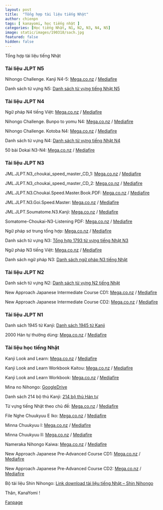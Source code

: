 ```yaml
---
layout: post
title:  "Tổng hợp tài liệu tiếng Nhật"
author: chienpn
tags: [ kanayomi, học tiếng nhật ]
categories: [Học tiếng Nhật, N1, N2, N3, N4, N5]
image: static/images/190318/sach.jpg
featured: false
hidden: false
---
```


Tổng hợp tài liệu tiếng Nhật

<h3>Tài liệu JLPT N5</h3>

Nihongo Challenge. Kanji N4-5: [Mega.co.nz](https://mega.nz/?fbclid=IwAR3fsNdydbuqflEKOKU7Xs16oZqP5Jpe5tvvgCD9yZE1Uc9_Z4vuys8TH_4#!sV8FCTLa!_MNaIj98XrhxydRtSGQWP5X92gqOEbVmuB-2FnpveWU) / [Mediafire](http://www.mediafire.com/file/6yvf1lvc19ob4r5/Nihongo+Challenge.+Kanji+N4-5.zip)

Danh sách từ vựng N5: [Danh sách từ vựng tiếng Nhật N5](http://vijaexpress.com/wp-content/uploads/2015/10/Danh-s%C3%A1ch-t%E1%BB%AB-v%E1%BB%B1ng-ti%E1%BA%BFng-Nh%E1%BA%ADt-N5.pdf?fbclid=IwAR0F-2IJbP_bDgktP93iNCJRz3yZ08srTud6JPJWf0-TlnyVqG74q2i2NSk)

<h3>Tài liệu JLPT N4</h3>

Ngữ pháp N4 tiếng Việt: [Mega.co.nz](https://mega.nz/?fbclid=IwAR1NDjLp5p1ljP471Cd91leO59rBd_5z0Zvzxj43rdjxdOpbIQGYuWwUL-c#!JRMhiIxY!ViuKTw28OFRs6KeNn-zONEWDjTdyH662VxUbJJqK-vE) / [Mediafire](http://www.mediafire.com/file/iqbs5d4k0y1taby/Ngu+Phap+N4+Tieng+Viet.pdf)

Nihongo Challenge. Bunpo to yomu N4: [Mega.co.nz](https://mega.nz/?fbclid=IwAR2HR9sMZQ-IMDQQEFE30yYicl00QZ5Cf4kePK4m6FESkohEY4wS1nQ_6Mw#!pMNXFZwa!K8Yd7lnTQ_NtTbSwu8eEXQPe9d8AB6fwnKSPNvuTtqI) / [Mediafire](http://www.mediafire.com/file/3ce1g31f5x5m2ux/Nihongo+Challenge.+Bunpo_to_yomu+N4.zip)

Nihongo Challenge. Kotoba N4: [Mega.co.nz](https://mega.nz/?fbclid=IwAR1JY99EVGNhwbx70bZ30iScVajyGoMsjq9kobq3oTj9M4i-258aDGmuF-w#!0YFlDaCY!BUYgI5WdIRboswiz0WGaf8le32-UcAjAPEx6PpNzTO8) / [Mediafire](http://www.mediafire.com/file/321l6pj3p7y3ktu/Nihongo+Challenge.+Kotoba+N4.zip)

Danh sách từ vựng N4: [Danh sách từ vựng tiếng Nhật N4](http://vijaexpress.com/wp-content/uploads/2015/10/Danh-s%C3%A1ch-t%E1%BB%AB-v%E1%BB%B1ng-ti%E1%BA%BFng-Nh%E1%BA%ADt-N4.pdf?fbclid=IwAR0FUIebIeLGRBTk8CM1WXiacfAk7Fuc7VUb0vthnpZnNlrw9TGqsyinvto)

50 bài Dokai N3-N4: [Mega.co.nz](https://mega.nz/?fbclid=IwAR0KmeLX264-A8_wm9PQr291KKbDeQiESFJ0_9LQIYWd5QYhxgSxJ5XnNDo#!oYVxHRbB!xWEEIJNqJjAMP27VVTo91nEcHy1OOJftpWyhzJzV518) / [Mediafire](http://www.mediafire.com/file/uwmadmdgadu5gi9/55+bai+dokai+N3-N4.pdf)

<h3>Tài liệu JLPT N3</h3>

JML.JLPT.N3_choukai_speed_master_CD_1: [Mega.co.nz](https://mega.nz/?fbclid=IwAR2JVwd6SLHQuqoVHrtxvodyEhA-uPiIpUjNshzQ6nAqR_M1_8Me8-NGrrg#!NUkVkYrI!uBvF4cFNVKYbeqNjAF5i5qnqqA8YoDVATx4KNyq2OnA) / [Mediafire](http://www.mediafire.com/file/6xgwfcpq2w9hcrw/JML.JLPT.N3_choukai_speed_master_CD_1.rar)

JML.JLPT.N3_choukai_speed_master_CD_2: [Mega.co.nz](https://mega.nz/?fbclid=IwAR1Mvf8nUkYCLZCiKCftffSkwcehai5u2CVHs5WQWLgf9AZUsNdTnf5jI84#!sJMhkLBA!go0alI5MglBguqonJv6-syDBpIAUubXmPnGOCSRpt6Q) / [Mediafire](http://www.mediafire.com/file/adrz8908ontwwd4/JML.JLPT.N3_choukai_speed_master_CD_2.rar)

JML.JLPT.N3.Choukai.Speed.Master.Book.PDF: [Mega.co.nz](https://mega.nz/?fbclid=IwAR2jhVD3d-0eeM5WUk7RKb8UTrLKXZ8mR8CEOCmwyESWXM5r-RBR5BCg4hs#!dZFDlLpZ!Om2M99H_Xm7SAlcRtC1W7f7pQjlaU1OhheEXxD2TdaY) / [Mediafire](http://www.mediafire.com/file/pzege44e166qvmr/JML.JLPT.N3.Choukai.Speed.Master.pdf)

JML.JLPT.N3.Goi.Speed.Master: [Mega.co.nz](https://mega.nz/?fbclid=IwAR2MDfBX3fs02XKvwGKRnraWOwzl8dpksMgigk5diTqfftSVzmtfrEhV-GI#!4FV3hCzA!AF5zI8rlTDQQX9UbATX_42RR5m8hwetw3LFhozXbmTI) / [Mediafire](http://www.mediafire.com/file/0udm2l7bzvauz4q/JML.JLPT.N3.Goi.Speed.Master.pdf)

JML.JLPT.Soumatome.N3.Kanji: [Mega.co.nz](https://mega.nz/?fbclid=IwAR13cV_3wPvJ-hqTP48DMnxH4K2tBnf7IDQkHenJC8Q8QYYQRqjt0rwxl3k#!9VsXiYib!4s8YkDbMwg4Qn2StTV1M7TcIyGiVIa__iABUDATzBNY) / [Mediafire](http://www.mediafire.com/file/zblzp0unqvw5puv/JML.JLPT.Soumatome.N3.Kanji.rar)

Somatome-Choukai-N3-Listening PDF: [Mega.co.nz](https://mega.nz/?fbclid=IwAR2BzovhSvcOYiFj0uqmwG8OwEc-ZpIqysMEbY2j6KS2xXyqUdaF5cEN-hw#!AB1HCAiA!O29gCg7gU_HARPGkEeCVKCquSay6yWk9GvEI7Xls0gM) / [Mediafire](http://www.mediafire.com/file/xcdd6ywqdk8ee1m/Somatome-Choukai-N3-Listening.pdf)

Ngữ pháp sơ trung tổng hợp: [Mega.co.nz](https://mega.nz/?fbclid=IwAR2RMiXvQE-mTZea9bsVTVkFLW3mEhqIquxoTPXQ0nBp5dcnsHUsuPWhZXc#!UB0mSDiT!4beuEww-MmqlgjcLV-JMX59wH2xL2b9g5CtVWndnwGk) / [Mediafire](http://www.mediafire.com/file/dfsgyl43f5je5l9/Ngu+Phap+So+Trung+Tong+Hop.pdf)

Danh sách từ vựng N3: [Tổng hợp 1793 từ vựng tiếng Nhật N3](http://vijaexpress.com/wp-content/uploads/2015/10/T%E1%BB%95ng-h%E1%BB%A3p-1793-t%E1%BB%AB-v%E1%BB%B1ng-ti%E1%BA%BFng-Nh%E1%BA%ADt-N3.pdf?fbclid=IwAR1NsESyA-eujX1N1U_RQa6hU98kw83QSc_6UMDMvkCnTAJduBmDFG5ubv4)

Ngữ pháp N3 tiếng Việt: [Mega.co.nz](https://mega.nz/?fbclid=IwAR24VtVChuVDXaF_UI_cJcdcsOGR59mGU7Pwrd-O77Xsr9iIuJ82Efbscc0#!YUdBzZbD!_f-TZxUJUPobV8zgh7QAH0ETrHCsjjHHuC5uaJzwXsY) / [Mediafire](http://www.mediafire.com/file/rkc7av8d5f1kpkd/Ngu+Phap+N3+Tieng+Viet.pdf)

Danh sách ngữ pháp N3: [Danh sách ngữ pháp N3 tiếng Nhật](http://vijaexpress.com/wp-content/uploads/2015/10/Ngu-phap-N3.pdf?fbclid=IwAR2644OpFE3mCDh0URYeWMgS69tqnXFPe5FMjL83MpvZamznosQ-jxenKPY)

<h3>Tài liệu JLPT N2</h3>

Danh sách từ vựng N2: [Danh sách từ vựng N2 tiếng Nhật](http://vijaexpress.com/wp-content/uploads/2015/10/Danh-s%C3%A1ch-t%E1%BB%AB-v%E1%BB%B1ng-N2-ti%E1%BA%BFng-Nh%E1%BA%ADt.pdf?fbclid=IwAR0THFGupLGgxNGkVabJnlNbdcMsE001Bprr8WDEUJAGC5qlPm_JJAx9pyM)

New Approach Japanese Intermediate Course CD1: [Mega.co.nz](https://mega.nz/?fbclid=IwAR1hKUgWzL5wV7dI14LdJQR5xR8d2mxlcjtkUKQ4x_3IalUTYEXcfGOiI-0#!0VdUhbQS!IqdAKB8GPn3HRM7HST3GMHDuCIevALRLLL8BpII1s0o) / [Mediafire](http://www.mediafire.com/file/v9o5a93ynrkurp9/New+Approach+Japanese+Intermediate+Course+CD1.zip)

New Approach Japanese Intermediate Course CD2: [Mega.co.nz](https://mega.nz/?fbclid=IwAR0Gmpk26TIkfbPBgYc3I-0P_fJ_-wHbvtG6WR5QzZNc9qLkq1kG3OLqlAk#!sAs2DY5Z!BxPfnEqqVP_QsGY_1CP83IWTorMN5f9Od6pxAFXNtM4) / [Mediafire](http://www.mediafire.com/file/756uu6sfndy5n75/New+Approach+Japanese+Intermediate+Course+CD2.zip)

<h3>Tài liệu JLPT N1</h3>

Danh sách 1945 từ Kanji: [Danh sách 1945 từ Kanji](http://vijaexpress.com/wp-content/uploads/2015/10/1945_tu_kanji.pdf?fbclid=IwAR3ZbUYuU61VAyxEE5YZuBE2QpU54zWSJx56FS0jQiaBn6puzj3FHBBTCQU)

2000 Hán tự thường dùng: [Mega.co.nz](https://mega.nz/?fbclid=IwAR2mq2B3YFTOEdIoC1OeB44FZ3L_UGLAQhja7qGMvtPrEVVhRkjajfs12mo#!kB9nWRhA!jUbJJal_Xk7oDlNeUPNLT50VswAFgjoOW2Xooh-e4g4) / [Mediafire](http://www.mediafire.com/file/vew60q5ywjjfxun/2000+Han+tu+thuong+dung.pdf)

<h3>Tài liệu học tiếng Nhật</h3>

Kanji Look and Learn: [Mega.co.nz](https://mega.nz/?fbclid=IwAR09dDPuOGizirAW3beruWHgfmgkL5RMsiW5RLK2sKZGybuLFvHO3SHslf0#!NB8ERLoa!zdM51uHmjRh1RHw71OXTTqjGytX2w-zMM2_lC4pZa54) / [Mediafire](http://www.mediafire.com/file/b4mleqfwn58eyyd/Kanji+Look+and+learn.pdf)

Kanji Look and Learn Workbook Kaitou: [Mega.co.nz](https://mega.nz/?fbclid=IwAR3-4si7QLEtcaSXmubrr4j_u0WLTAJi3OXeZX4NV98fqvHwjkSURBhyIgQ#!VZVDiSKI!jkI2sXbHqHxpiMo0GdUgFrrv6Lgh8807SleCf6sKRe4) / [Mediafire](http://www.mediafire.com/file/2xg8jwd8fbovvt2/Kanji+Look+and+Learn+Workbook+Kaitou.pdf)

Kanji Look and Learn Workbook: [Mega.co.nz](https://mega.nz/?fbclid=IwAR0H-W2ym0LRVChDIdWNO-iZkqfSK0W3YYfGmhBizAfvvmqbrftLgirTnH0#!kM00nZ5R!L811X_sp5Lf-U8rNPUat_721LBRFA2sMSF9lzl_Yk1Q) / [Mediafire](http://www.mediafire.com/file/it7iqwkzy9e87cz/Kanji+Look+and+Learn+Workbook.pdf)

Mina no Nihongo: [GoogleDrive](https://drive.google.com/file/d/0B3AjUSEsEAm-YkJFWVB3LWxvWHM/view?fbclid=IwAR32Jg-sdlhqAKqyP-3JDrrCMWr1QK7KauxDrdOcoTfNlbbi8Kv3e5xkc_M)

Danh sách 214 bộ thủ Kanji: [214 bộ thủ Hán tự](http://vijaexpress.com/wp-content/uploads/2015/10/214-b%E1%BB%99-th%E1%BB%A7-H%C3%A1n-t%E1%BB%B1.pdf?fbclid=IwAR2PDLbocDzaKpjT3rgFmB0s3aBZEW7Z5tt0Xd-0RuGBAECvGmvcR3CbnwE)

Từ vựng tiếng Nhật theo chủ đề: [Mega.co.nz](https://mega.nz/?fbclid=IwAR0bS5xuoHyLh-NWfO8po2zh3owMBabpTFJAvDoqcKTMguDBEvBLIxeb1U4#!ZZsRwQaa!KFygoKcM7h7HH2ztUsQI8J9-UzzKQkURPpFMWTydwGQ) / [Mediafire](http://www.mediafire.com/file/62cyyt8q1copqxc/Tu+vung+tieng+Nhat+theo+chu+de.pdf)

File Nghe Chuukyuu E Iko: [Mega.co.nz](https://mega.nz/?fbclid=IwAR3RDLdilszA7fPnxVPgXngJk8aCONdFlPVOY4wHGZQ2EAgzB5YUoxlQhuQ#!9F1FxSQB!BrYZfmuyF57WogQsOW5vq9_QEQiwUFdO27F7jY1sF-8) / [Mediafire](http://www.mediafire.com/file/80kgrqkac8a6bdp/Chuukyuu+E+Iko.zip)

Minna Chuukyuu I: [Mega.co.nz](https://mega.nz/?fbclid=IwAR0Ti3QRFs-bSQX8LsjwOEj-bSoqqUYKQ96ubA_18flw06hlY4LMYYio1Rc#!dU9zUbIa!SzB8zIrxal02mvFLapoBxBT0XS_VbkYmLwbSXjD6Ldw) / [Mediafire](http://www.mediafire.com/file/t45jkkudttc8fwx/Minna+Chuukyuu+I.zip)

Minna Chuukyuu II: [Mega.co.nz](https://mega.nz/?fbclid=IwAR1lIZ0K5XovyeUJ3T8R3FJPlv_9UC5w4zmtGaIJ2VCt9mdSaASg2IKyGJ0#!xElXRZIS!LbQsGS8k4n4-asO1PjJ9nympImYuixzxM8WU7BNfRJo) / [Mediafire](http://www.mediafire.com/file/rg9vmfgx61045c7/Minna+Chuukyuu+II.zip)

Nameraka Nihongo Kaiwa: [Mega.co.nz](https://mega.nz/?fbclid=IwAR008b_4Fb_StHlpwJBS8O3r69TDMjECQxixOGjeW0Z6g6FGkhbjuTCn_oI#!ccd3zQiY!5jXr-2vxIwy5QEYPRtI6QAi-ByeHLfa6OpzSMFOSqhA) / [Mediafire](http://www.mediafire.com/file/qb591ds7v43v80x/Nameraka+Nihongo+Kaiwa.zip)

New Approach Japanese Pre-Advanced Course CD1: [Mega.co.nz](https://mega.nz/?fbclid=IwAR1UFvd0ZR9KkdJqofrBq96nSFUQLle6RG9hWcnUuAosBbWYahlz2JfZrvA#!lEFGVA6S!mQtyjpQb76XEGXr3JQCtf-EbVniXAFT7jnMr9eeCxjM) / [Mediafire](http://www.mediafire.com/file/i2rixpr38mbmrob/New+Approach+Japanese+Pre-Advanced+Course+CD1.zip)

New Approach Japanese Pre-Advanced Course CD2: [Mega.co.nz](https://mega.nz/?fbclid=IwAR2UgxbXzKgm7HhXDIrKRu2pmhpGNEQuobgfzTRxzzFgxJi1jcRLFXpMhw4#!MUkVgDIJ!_Z_2Wbsb6am0V8EoPHWTgMSbmz-YYQSSJxCGVdwwXFo) / [Mediafire](http://www.mediafire.com/file/y906e7nddex8y06/New+Approach+Japanese+Pre-Advanced+Course+CD2.zip)

Bộ tài liệu Shin Nihongo: [Link download tài liệu tiếng Nhật – Shin Nihongo](https://vijaexpress.com/link-download-tai-lieu-tieng-nhat-shin-nihongo/?fbclid=IwAR1WN-UwMP3YxFZ5c-PadV9HB8BAJtenrV-91jXF-dGaeKCv0zc9gOKBFSY)

Thân, KanaYomi !

[Fanpage](https://www.facebook.com/kanayomi)
